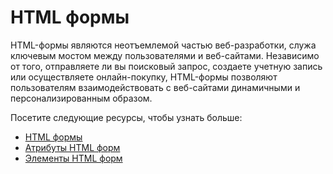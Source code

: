 # HTML формы

HTML-формы являются неотъемлемой частью веб-разработки, служа ключевым мостом между пользователями и веб-сайтами. Независимо от того, отправляете ли вы поисковый запрос, создаете учетную запись или осуществляете онлайн-покупку, HTML-формы позволяют пользователям взаимодействовать с веб-сайтами динамичными и персонализированным образом.

Посетите следующие ресурсы, чтобы узнать больше:

- [HTML формы](3.1%20HTML%20Forms/README.md)
- [Атрибуты HTML форм](3.2%20HTML%20Attributes/README.md)
- [Элементы HTML форм](3.3%20HTML%20Form%20Elements/README.md)